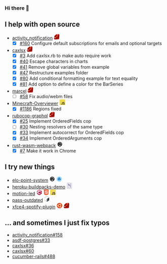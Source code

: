 ### Hi there 👋

## I help with open source

- [activity_notification](https://github.com/simukappu/activity_notification) <img src="https://raw.githubusercontent.com/devicons/devicon/master/icons/ruby/ruby-original.svg" alt="ruby" width="18" height="18"/>
  - [x] [#160](https://github.com/simukappu/activity_notification/pull/160) Configure default subscriptions for emails and optional targets
- [caxlsx](https://github.com/caxlsx/caxlsx) <img src="https://raw.githubusercontent.com/devicons/devicon/master/icons/ruby/ruby-original.svg" alt="ruby" width="18" height="18"/>
  - [x] [#3](https://github.com/caxlsx/caxlsx/pull/3) Add caxlsx.rb to make auto require work
  - [x] [#40](https://github.com/caxlsx/caxlsx/pull/40) Escape characters in charts
  - [x] [#41](https://github.com/caxlsx/caxlsx/pull/41) Remove global variables from example
  - [x] [#47](https://github.com/caxlsx/caxlsx/pull/47) Restructure examples folder
  - [x] [#80](https://github.com/caxlsx/caxlsx/pull/80) Add conditional formatting example for text equality
  - [x] [#81](https://github.com/caxlsx/caxlsx/pull/81) Add option to define a color for the BarSeries
- [marcel](https://github.com/rails/marcel) <img src="https://raw.githubusercontent.com/devicons/devicon/master/icons/ruby/ruby-original.svg" alt="ruby" width="18" height="18"/>
  - [ ] [#58](https://github.com/rails/marcel/pull/58) Fix audio/webm files
- [Minecraft-Overviewer](https://github.com/overviewer/Minecraft-Overviewer) <img src="https://raw.githubusercontent.com/devicons/devicon/master/icons/javascript/javascript-original.svg" alt="javascript" width="18" height="18"/>
  - [x] [#1186](https://github.com/overviewer/Minecraft-Overviewer/pull/1186) Regions fixed
- [rubocop-graphql](https://github.com/DmitryTsepelev/rubocop-graphql) <img src="https://raw.githubusercontent.com/devicons/devicon/master/icons/ruby/ruby-original.svg" alt="ruby" width="18" height="18"/>
  - [x] [#25](https://github.com/DmitryTsepelev/rubocop-graphql/pull/25) Implement OrderedFields cop
  - [ ] [#30](https://github.com/DmitryTsepelev/rubocop-graphql/issues/30) Nesting resolvers of the same type
  - [x] [#33](https://github.com/DmitryTsepelev/rubocop-graphql/pull/33) Implement autocorrect for OrderedFields cop
  - [x] [#34](https://github.com/DmitryTsepelev/rubocop-graphql/pull/34) Implement OrderedArguments cop
- [rust-wasm-webpack](https://github.com/yamafaktory/rust-wasm-webpack) <img src="https://raw.githubusercontent.com/devicons/devicon/master/icons/rust/rust-plain.svg" alt="rust" width="18" height="18"/>
  - [x] [#7](https://github.com/yamafaktory/rust-wasm-webpack/pull/7) Make it work in Chrome

## I try new things

- [elo-point-system](https://github.com/kiskoza/elo-point-system) <img src="https://raw.githubusercontent.com/devicons/devicon/master/icons/rust/rust-plain.svg" alt="rust" width="18" height="18"/> <img src="https://raw.githubusercontent.com/devicons/devicon/master/icons/webpack/webpack-original.svg" alt="webpack" width="18" height="18"/>
- [heroku-buildpacks-demo](https://github.com/kiskoza/heroku-buildpacks-demo) <img src="https://raw.githubusercontent.com/devicons/devicon/master/icons/heroku/heroku-original.svg" alt="heroku" width="18" height="18"/>
- [motion-led](https://github.com/kiskoza/motion-led) <img src="https://raw.githubusercontent.com/devicons/devicon/master/icons/cplusplus/cplusplus-original.svg" alt="cpp" width="18" height="18"/> <img src="https://raw.githubusercontent.com/devicons/devicon/master/icons/html5/html5-original.svg" alt="html5" width="18" height="18"/> <img src="https://raw.githubusercontent.com/devicons/devicon/master/icons/javascript/javascript-original.svg" alt="javascript" width="18" height="18"/>
- [pass-outdated](https://github.com/kiskoza/pass-outdated) <img src="https://raw.githubusercontent.com/devicons/devicon/master/icons/bash/bash-original.svg" alt="bash" width="18" height="18"/>
- [xfce4-spotify-plugin](https://github.com/kiskoza/xfce4-spotify-plugin) <img src="https://raw.githubusercontent.com/devicons/devicon/master/icons/ubuntu/ubuntu-plain.svg" alt="ubuntu" width="18" height="18"/> <img src="https://raw.githubusercontent.com/devicons/devicon/master/icons/ruby/ruby-original.svg" alt="ruby" width="18" height="18"/>

## ... and sometimes I just fix typos

- [activity_notification#158](https://github.com/simukappu/activity_notification/pull/158)
- [asdf-postgres#33](https://github.com/smashedtoatoms/asdf-postgres/pull/33)
- [caxlsx#36](https://github.com/caxlsx/caxlsx/pull/36)
- [caxlsx#60](https://github.com/caxlsx/caxlsx/pull/60)
- [cucumber-rails#488](https://github.com/cucumber/cucumber-rails/pull/488)

<!--
**kiskoza/kiskoza** is a ✨ _special_ ✨ repository because its `README.md` (this file) appears on your GitHub profile.

Here are some ideas to get you started:

- 🔭 I’m currently working on ...
- 🌱 I’m currently learning ...
- 👯 I’m looking to collaborate on ...
- 🤔 I’m looking for help with ...
- 💬 Ask me about ...
- 📫 How to reach me: ...
- 😄 Pronouns: ...
- ⚡ Fun fact: ...
-->
